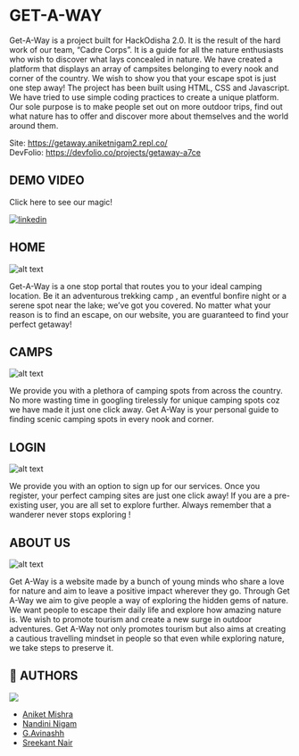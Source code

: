 
# GET-A-WAY


Get-A-Way is a project built for HackOdisha 2.0. It is the result of the hard work of our team, “Cadre Corps”. It is a guide for all the nature enthusiasts who wish to discover what lays concealed in nature. 
We have created a platform that displays an array of campsites belonging to every nook and corner of the country. We wish to show you that your escape spot is just one step away!
The project has been built using HTML, CSS and Javascript. We have tried to use simple coding practices to create a unique platform.
Our sole purpose is to make people set out on more outdoor trips, find out what nature has to offer and discover more about themselves and the world around them.

Site: https://getaway.aniketnigam2.repl.co/ <br>
DevFolio: https://devfolio.co/projects/getaway-a7ce

## DEMO VIDEO
Click here to see our magic!

[![linkedin](https://raw.githubusercontent.com/ani23-11/getaway/main/gifs/GET-A-WAY.gif)](https://youtu.be/3tRrxqTu4d4)

## HOME


![alt text](https://raw.githubusercontent.com/ani23-11/getaway/main/gifs/My%20Video1.gif)

Get-A-Way is a one stop portal that routes you to your ideal camping location. Be it an adventurous trekking camp , an eventful bonfire night or a serene spot near the lake; we’ve got you covered. No matter what your reason is to find an escape, on our website, you are guaranteed to find your perfect getaway!

## CAMPS


![alt text](https://raw.githubusercontent.com/ani23-11/getaway/main/gifs/My%20Video2.gif)

We provide you with a plethora of camping spots from  across the country.
No more wasting time in googling tirelessly for unique camping spots coz we have made it just one click away. Get A-Way is your personal guide to finding scenic camping spots in every nook and corner. 

## LOGIN


![alt text](https://raw.githubusercontent.com/ani23-11/getaway/main/gifs/My%20Video.gif)

We provide you with an option to sign up for our services. Once you register, your perfect camping sites are just one click away! 
If you are a pre-existing user, you are all set to explore further. Always remember that a wanderer never stops exploring !

## ABOUT US


![alt text](https://raw.githubusercontent.com/ani23-11/getaway/main/gifs/My%20Video3.gif)

Get A-Way is a website made by a bunch of young minds who share a love for nature and aim to leave a positive impact wherever they go. Through Get A-Way we aim to give people a way of exploring the hidden gems of nature. We want people to escape their daily life and explore how amazing nature is. We wish to promote tourism and create a new surge in outdoor adventures. 
Get A-Way not only promotes tourism but also aims at creating a cautious travelling mindset in people so that even while exploring nature, we take steps to preserve it.

## 🔗 AUTHORS


![](https://img.shields.io/badge/linkedin-0A66C2?style=for-the-badge&logo=linkedin&logoColor=white)

- [Aniket Mishra](https://www.linkedin.com/in/aniket21mishra/)
- [Nandini Nigam](https://www.linkedin.com/in/nandini-nigam/)
- [G.Avinashh](https://www.linkedin.com/in/avinashh-g/)
- [Sreekant Nair](https://www.linkedin.com/in/sreekant-nair-422388220/)
